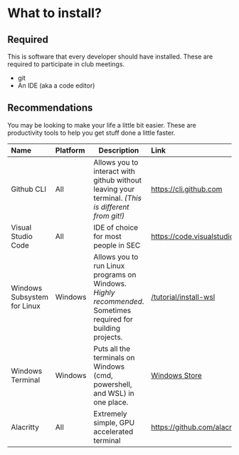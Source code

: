 # What to install?

## Required

This is software that every developer should have installed. These are required to participate in club meetings.

- git
- An IDE (aka a code editor)

## Recommendations

You may be looking to make your life a little bit easier. These are productivity tools to help you get stuff done a little faster.

| Name | Platform | Description | Link
|:-|:-|-|:-|
| Github CLI | All | Allows you to interact with github without leaving your terminal. *(This is different from git!)* | https://cli.github.com
| Visual Studio Code | All | IDE of choice for most people in SEC | https://code.visualstudio.com
| Windows Subsystem for Linux | Windows | Allows you to run Linux programs on Windows. *Highly recommended*. Sometimes required for building projects. | [/tutorial/install-wsl](/tutorial/install-wsl)
| Windows Terminal | Windows | Puts all the terminals on Windows (cmd, powershell, and WSL) in one place. | [Windows Store](https://aka.ms/terminal)
| Alacritty | All | Extremely simple, GPU accelerated terminal | https://github.com/alacritty/alacritty
